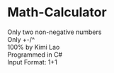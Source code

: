 # Math-Calculator   
Only two non-negative numbers   
Only +-/^   
100% by Kimi Lao   
Programmed in C#   
Input Format: 1+1
